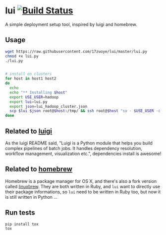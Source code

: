 lui [![Build Status](https://img.shields.io/travis/17zuoye/lui/master.svg?style=flat)](https://travis-ci.org/17zuoye/lui)
========================
A simple deployment setup tool, inspired by luigi and homebrew.


Usage
----------------------------
```bash
wget https://raw.githubusercontent.com/17zuoye/lui/master/lui.py
chmod +x lui.py
./lui.py


# install on clusters
for host in host1 host2
do
  echo
  echo "** Installing $host"
  export USE_USER=hadoop
  export lui=lui.py
  export json=lui_hadoop_cluster.json
  scp $lui $json root@$host:/tmp/ && ssh root@$host "su - $USE_USER -c '/tmp/$lui /tmp/$json;rm -f /tmp/$lui /tmp/$json; ' "
done

```

Related to [luigi](http://github.com/spotify/luigi)
------------------------
As the luigi README said, "Luigi is a Python module that helps you build
complex pipelines of batch jobs. It handles dependency resolution,
workflow management, visualization etc.", dependencies install is
awesome!

Related to [homebrew](http://http://brew.sh/)
------------------------
Homebrew is a package manager for OS X, and there's also a fork version
called [linuxbrew](https://github.com/Homebrew/linuxbrew). They are both
written in Ruby, and `lui` want to directly use their package
informations, so `lui` need to be written in Ruby too, but now it is
still written in Python ...


Run tests
----------------------------
```bash
pip install tox
tox
```
